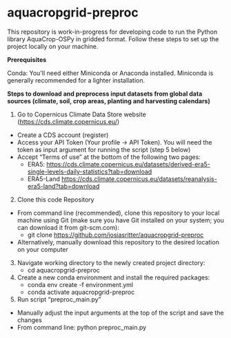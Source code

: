 # aquacropgrid-preproc
This repository is work-in-progress for developing code to run the Python library AquaCrop-OSPy in gridded format. Follow these steps to set up the project locally on your machine.

**Prerequisites**

Conda: You'll need either Miniconda or Anaconda installed. Miniconda is generally recommended for a lighter installation.


**Steps to download and preprocess input datasets from global data sources (climate, soil, crop areas, planting and harvesting calendars)**
1. Go to Copernicus Climate Data Store website (https://cds.climate.copernicus.eu/)
  - Create a CDS account (register)
  - Access your API Token (Your profile -> API Token). You will need the token as input argument for running the script (step 5 below)
  - Accept “Terms of use” at the bottom of the following two pages:
      - ERA5: https://cds.climate.copernicus.eu/datasets/derived-era5-single-levels-daily-statistics?tab=download
      - ERA5-Land https://cds.climate.copernicus.eu/datasets/reanalysis-era5-land?tab=download
2. Clone this code Repository
  - From command line (recommended), clone this repository to your local machine using Git (make sure you have Git installed on your system; you can download it from git-scm.com):
      - git clone https://github.com/josiasritter/aquacropgrid-preproc 
  - Alternatively, manually download this repository to the desired location on your computer
3. Navigate working directory to the newly created project directory:
      - cd aquacropgrid-preproc
4. Create a new conda environment and install the required packages:
      - conda env create -f environment.yml
      - conda activate aquacropgrid-preproc
5. Run script “preproc_main.py”
  - Manually adjust the input arguments at the top of the script and save the changes
  - From command line: python preproc_main.py
